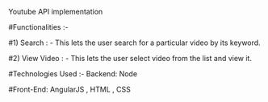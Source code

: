 Youtube API implementation


#Functionalities :-

#1) Search : - This lets the user search for a particular video by its keyword.

#2) View Video : - This lets the user select video from the list and view it.


#Technologies Used :-
Backend: Node

#Front-End: AngularJS , HTML , CSS


